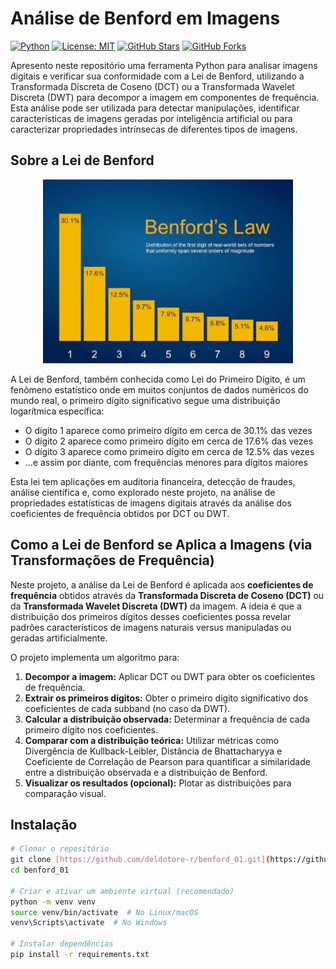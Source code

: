 # Análise de Benford em Imagens

[![Python](https://img.shields.io/badge/python-3.6+-blue.svg)](https://www.python.org/downloads/)
[![License: MIT](https://img.shields.io/badge/License-MIT-yellow.svg)](https://opensource.org/licenses/MIT)
[![GitHub Stars](https://img.shields.io/github/stars/deldotore-r/benford_01?style=social)](https://github.com/deldotore-r/benford_01)
[![GitHub Forks](https://img.shields.io/github/forks/deldotore-r/benford_01?style=social)](https://github.com/deldotore-r/benford_01)

Apresento neste repositório uma ferramenta Python para analisar imagens digitais e verificar sua conformidade com a Lei de Benford, utilizando a Transformada Discreta de Coseno (DCT) ou a Transformada Wavelet Discreta (DWT) para decompor a imagem em componentes de frequência. Esta análise pode ser utilizada para detectar manipulações, identificar características de imagens geradas por inteligência artificial ou para caracterizar propriedades intrínsecas de diferentes tipos de imagens.

## Sobre a Lei de Benford

<p align="center">
  <img src="assets/Benford_graph.png" alt="Gráfico de Benford" width="400">
</p>

A Lei de Benford, também conhecida como Lei do Primeiro Dígito, é um fenômeno estatístico onde em muitos conjuntos de dados numéricos do mundo real, o primeiro dígito significativo segue uma distribuição logarítmica específica:

- O dígito 1 aparece como primeiro dígito em cerca de 30.1% das vezes
- O dígito 2 aparece como primeiro dígito em cerca de 17.6% das vezes
- O dígito 3 aparece como primeiro dígito em cerca de 12.5% das vezes
- ...e assim por diante, com frequências menores para dígitos maiores

Esta lei tem aplicações em auditoria financeira, detecção de fraudes, análise científica e, como explorado neste projeto, na análise de propriedades estatísticas de imagens digitais através da análise dos coeficientes de frequência obtidos por DCT ou DWT.

## Como a Lei de Benford se Aplica a Imagens (via Transformações de Frequência)

Neste projeto, a análise da Lei de Benford é aplicada aos **coeficientes de frequência** obtidos através da **Transformada Discreta de Coseno (DCT)** ou da **Transformada Wavelet Discreta (DWT)** da imagem. A ideia é que a distribuição dos primeiros dígitos desses coeficientes possa revelar padrões característicos de imagens naturais versus manipuladas ou geradas artificialmente.

O projeto implementa um algoritmo para:

1. **Decompor a imagem:** Aplicar DCT ou DWT para obter os coeficientes de frequência.
2. **Extrair os primeiros dígitos:** Obter o primeiro dígito significativo dos coeficientes de cada subband (no caso da DWT).
3. **Calcular a distribuição observada:** Determinar a frequência de cada primeiro dígito nos coeficientes.
4. **Comparar com a distribuição teórica:** Utilizar métricas como Divergência de Kullback-Leibler, Distância de Bhattacharyya e Coeficiente de Correlação de Pearson para quantificar a similaridade entre a distribuição observada e a distribuição de Benford.
5. **Visualizar os resultados (opcional):** Plotar as distribuições para comparação visual.

## Instalação

```bash
# Clonar o repositório
git clone [https://github.com/deldotore-r/benford_01.git](https://github.com/deldotore-r/benford_01.git)
cd benford_01

# Criar e ativar um ambiente virtual (recomendado)
python -m venv venv
source venv/bin/activate  # No Linux/macOS
venv\Scripts\activate  # No Windows

# Instalar dependências
pip install -r requirements.txt

